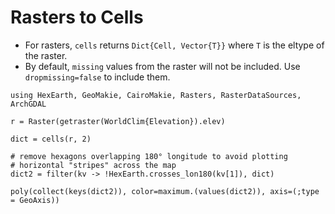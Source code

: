 # Rasters to Cells

- For rasters, `cells` returns `Dict{Cell, Vector{T}}` where `T` is the eltype of the raster.
- By default, `missing` values from the raster will not be included.  Use `dropmissing=false` to include them.

```@example geom
using HexEarth, GeoMakie, CairoMakie, Rasters, RasterDataSources, ArchGDAL

r = Raster(getraster(WorldClim{Elevation}).elev)

dict = cells(r, 2)

# remove hexagons overlapping 180° longitude to avoid plotting
# horizontal "stripes" across the map
dict2 = filter(kv -> !HexEarth.crosses_lon180(kv[1]), dict)

poly(collect(keys(dict2)), color=maximum.(values(dict2)), axis=(;type = GeoAxis))
```
